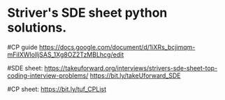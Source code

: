 # Striver's SDE sheet python solutions.

#CP guide
https://docs.google.com/document/d/1iXRs_bcjimqm-mFiIXWIolljSAS_1Xg8OZ2TzMBLhcg/edit

#SDE sheet:
https://takeuforward.org/interviews/strivers-sde-sheet-top-coding-interview-problems/
https://bit.ly/takeUforward_SDE

#CP sheet:
https://bit.ly/tuf_CPList


